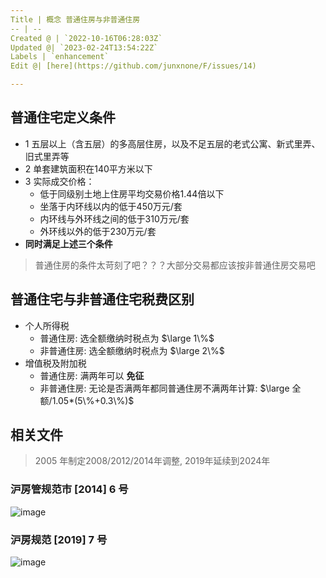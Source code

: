 ```yaml
---
Title | 概念 普通住房与非普通住房
-- | --
Created @ | `2022-10-16T06:28:03Z`
Updated @| `2023-02-24T13:54:22Z`
Labels | `enhancement`
Edit @| [here](https://github.com/junxnone/F/issues/14)

---
```



## 普通住宅定义条件

- 1 五层以上（含五层）的多高层住房，以及不足五层的老式公寓、新式里弄、旧式里弄等
- 2 单套建筑面积在140平方米以下
- 3 实际成交价格：
  - 低于同级别土地上住房平均交易价格1.44倍以下
  - 坐落于内环线以内的低于450万元/套
  - 内环线与外环线之间的低于310万元/套
  - 外环线以外的低于230万元/套
- **同时满足上述三个条件**

> 普通住房的条件太苛刻了吧？？？大部分交易都应该按非普通住房交易吧

## 普通住宅与非普通住宅税费区别

- 个人所得税
  - 普通住房: 选全额缴纳时税点为 $\large 1\%$
  - 非普通住房: 选全额缴纳时税点为 $\large 2\%$
- 增值税及附加税
  - 普通住房: 满两年可以 **免征**
  - 非普通住房: 无论是否满两年都同普通住房不满两年计算: $\large 全额/1.05*(5\%+0.3\%)$

## 相关文件
> 2005 年制定2008/2012/2014年调整, 2019年延续到2024年

### 沪房管规范市 [2014] 6 号

![image](https://user-images.githubusercontent.com/2216970/196021699-836b2693-0575-4fb1-9a65-1e7ec72ed929.png)

### 沪房规范 [2019] 7 号

![image](https://user-images.githubusercontent.com/2216970/196021852-ee4288c0-5620-40cc-9f35-199292e8c1b6.png)

